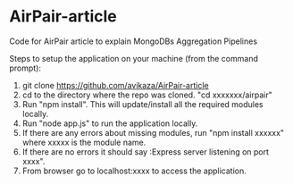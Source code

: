 # AirPair-article
Code for AirPair article to explain MongoDBs Aggregation Pipelines


Steps to setup the application on your machine (from the command prompt):


1. git clone https://github.com/avikaza/AirPair-article
2. cd to the directory where the repo was cloned. "cd xxxxxxx/airpair"
3. Run "npm install". This will update/install all the required modules locally.
4. Run "node app.js" to run the application locally.
5. If there are any errors about missing modules, run "npm install xxxxxx" where xxxxx is the module name.
6. If there are no errors it should say :Express server listening on port xxxx".
7. From browser go to localhost:xxxx to access the application.